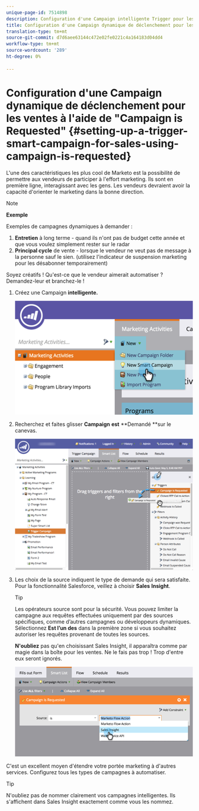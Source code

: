 ```yaml
---
unique-page-id: 7514898
description: Configuration d'une Campaign intelligente Trigger pour les ventes à l'aide de "Campaign is Requested" - Docs marketing - Documentation du produit
title: Configuration d'une Campaign dynamique de déclenchement pour les ventes à l'aide de "Campaign is Requested"
translation-type: tm+mt
source-git-commit: d7d6aee63144c472e02fe0221c4a164183d04dd4
workflow-type: tm+mt
source-wordcount: '289'
ht-degree: 0%

---
```



# Configuration d&#39;une Campaign dynamique de déclenchement pour les ventes à l&#39;aide de &quot;Campaign is Requested&quot; {#setting-up-a-trigger-smart-campaign-for-sales-using-campaign-is-requested}

L&#39;une des caractéristiques les plus cool de Marketo est la possibilité de permettre aux vendeurs de participer à l&#39;effort marketing. Ils sont en première ligne, interagissant avec les gens. Les vendeurs devraient avoir la capacité d&#39;orienter le marketing dans la bonne direction.

>[!NOTE]
>
>**Exemple**
>
>Exemples de campagnes dynamiques à demander :
>
>1. **Entretien** à long terme - quand ils n&#39;ont pas de budget cette année et que vous voulez simplement rester sur le radar
>1. **Principal cycle** de vente - lorsque le vendeur ne veut pas de message à la personne sauf le sien. (utilisez l&#39;indicateur de suspension marketing pour les désabonner temporairement)

>
>
Soyez créatifs ! Qu&#39;est-ce que le vendeur aimerait automatiser ? Demandez-leur et branchez-le !

1. Créez une Campaign **intelligente.**

   ![](assets/image2015-5-20-16-3a3-3a25.png)

1. Recherchez et faites glisser **Campaign** **est** **Demandé **sur le canevas.

   ![](assets/campaignfilterdrag.png)

1. Les choix de la source indiquent le type de demande qui sera satisfaite. Pour la fonctionnalité Salesforce, veillez à choisir **Sales** **Insight**.

   >[!TIP]
   >
   >Les opérateurs source sont pour la sécurité. Vous pouvez limiter la campagne aux requêtes effectuées uniquement par des sources spécifiques, comme d’autres campagnes ou développeurs dynamiques. Sélectionnez **Est l’un des** dans la première zone si vous souhaitez autoriser les requêtes provenant de toutes les sources.
   >
   >
   >**N&#39;oubliez** pas qu&#39;en choisissant Sales Insight, il apparaîtra comme par magie dans la boîte pour les ventes. Ne le fais pas trop ! Trop d&#39;entre eux seront ignorés.

   ![](assets/image2015-5-20-17-3a56-3a56.png)

C&#39;est un excellent moyen d&#39;étendre votre portée marketing à d&#39;autres services. Configurez tous les types de campagnes à automatiser.

>[!TIP]
>
>N&#39;oubliez pas de nommer clairement vos campagnes intelligentes. Ils s&#39;affichent dans Sales Insight exactement comme vous les nommez.

